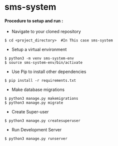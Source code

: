 # sms-system

#### Procedure to setup and run :
- Navigate to your cloned repository
```
$ cd <project_directory>  #In This case sms-system    
```
- Setup a  virtual environment
```
$ python3 -m venv sms-system-env
$ source sms-system-env/bin/activate
```
- Use Pip to install other dependencies
```
$ pip install -r requirements.txt
```
- Make database migrations
```
$ python3 manage.py makemigrations
$ python3 manage.py migrate
```
- Create Super-user
```
$ python3 manage.py createsuperuser
```
- Run Development Server
```
$ python3 manage.py runserver
```

